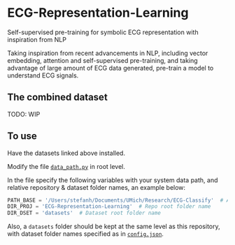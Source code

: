 # ECG-Representation-Learning
Self-supervised pre-training for symbolic ECG representation with inspiration from NLP

Taking inspiration from recent advancements in NLP, including vector embedding, 
attention and self-supervised pre-training, and taking advantage of large amount of 
ECG data generated, pre-train a model to understand ECG signals. 


## The combined dataset 
TODO: WIP

## To use 
Have the datasets linked above installed. 

Modify the file [`data_path.py`](https://github.com/StefanHeng/ECG-Representation-Learning/blob/master/data_path.py) 
in root level.


In the file specify the following variables with
your system data path, and relative repository & dataset folder names, an example below:
```python
PATH_BASE = '/Users/stefanh/Documents/UMich/Research/ECG-Classify'  # Absolute system path for root directory 
DIR_PROJ = 'ECG-Representation-Learning'  # Repo root folder name
DIR_DSET = 'datasets'  # Dataset root folder name
``` 


Also, a `datasets` folder should be kept at the same level as
this repository, with dataset folder names specified as
in [`config.json`](https://github.com/StefanHeng/Symbolic-Music-Generation/blob/master/config.json).


